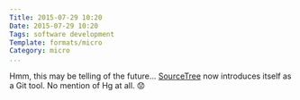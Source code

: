 ```yaml
---
Title: 2015-07-29 10:20
Date: 2015-07-29 10:20
Tags: software development
Template: formats/micro
Category: micro
...
```


Hmm, this may be telling of the future... [SourceTree] now introduces itself as
a Git tool. No mention of Hg at all. 😟

[SourceTree]: https://www.sourcetreeapp.com
